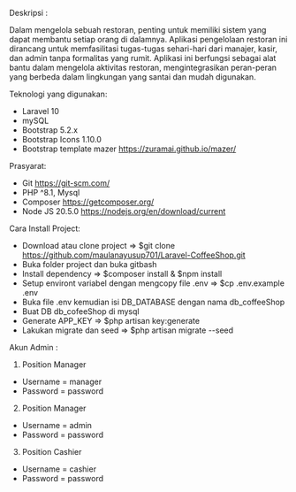 Deskripsi :

Dalam mengelola sebuah restoran, penting untuk memiliki sistem yang dapat membantu setiap orang di dalamnya. Aplikasi pengelolaan restoran ini dirancang untuk memfasilitasi tugas-tugas sehari-hari dari manajer, kasir, dan admin tanpa formalitas yang rumit.
Aplikasi ini berfungsi sebagai alat bantu dalam mengelola aktivitas restoran, mengintegrasikan peran-peran yang berbeda dalam lingkungan yang santai dan mudah digunakan.

Teknologi yang digunakan:

- Laravel 10
- mySQL
- Bootstrap 5.2.x
- Bootstrap Icons 1.10.0
- Bootstrap template mazer https://zuramai.github.io/mazer/

Prasyarat:

- Git https://git-scm.com/
- PHP ^8.1, Mysql
- Composer https://getcomposer.org/
- Node JS 20.5.0 https://nodejs.org/en/download/current

Cara Install Project:

- Download atau clone project => $git clone https://github.com/maulanayusup701/Laravel-CoffeeShop.git
- Buka folder project dan buka gitbash
- Install dependency => $composer install & $npm install
- Setup environt variabel dengan mengcopy file .env => $cp .env.example .env
- Buka file .env kemudian isi DB_DATABASE dengan nama db_coffeeShop
- Buat DB db_cofeeShop di mysql
- Generate APP_KEY => $php artisan key:generate
- Lakukan migrate dan seed => $php artisan migrate --seed

Akun Admin :

1. Position Manager

- Username = manager
- Password = password

2. Position Manager

- Username = admin
- Password = password

3. Position Cashier

- Username = cashier
- Password = password